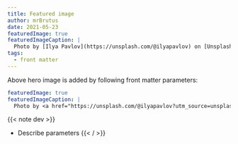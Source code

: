 ```yaml
---
title: Featured image
author: mrBrutus
date: 2021-05-23
featuredImage: true
featuredImageCaption: |
  Photo by [Ilya Pavlov](https://unsplash.com/@ilyapavlov) on [Unsplash](https://unsplash.com/s/photos/coding)
tags:
  - front matter
---
```


Above hero image is added by following front matter parameters:

```yaml
featuredImage: true
featuredImageCaption: |
  Photo by <a href="https://unsplash.com/@ilyapavlov?utm_source=unsplash&utm_medium=referral&utm_content=creditCopyText">Ilya Pavlov</a> on <a href="https://unsplash.com/s/photos/coding?utm_source=unsplash&utm_medium=referral&utm_content=creditCopyText">Unsplash</a>
```

{{< note dev >}}
- Describe parameters
{{< / >}}